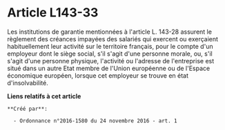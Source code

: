 # Article L143-33

Les institutions de garantie mentionnées à l'article L. 143-28 assurent le règlement des créances impayées des salariés qui
exercent ou exerçaient habituellement leur activité sur le territoire français, pour le compte d'un employeur dont le siège
social, s'il s'agit d'une personne morale, ou, s'il s'agit d'une personne physique, l'activité ou l'adresse de l'entreprise
est situé dans un autre Etat membre de l'Union européenne ou de l'Espace économique européen, lorsque cet employeur se trouve
en état d'insolvabilité.

**Liens relatifs à cet article**

	**Créé par**:

	  - Ordonnance n°2016-1580 du 24 novembre 2016 - art. 1

